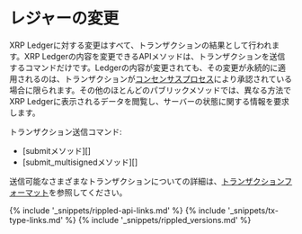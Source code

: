 # レジャーの変更

XRP Ledgerに対する変更はすべて、トランザクションの結果として行われます。XRP Ledgerの内容を変更できるAPIメソッドは、トランザクションを送信するコマンドだけです。Ledgerの内容が変更されても、その変更が永続的に適用されるのは、トランザクションが[コンセンサスプロセス](consensus.html)により承認されている場合に限られます。その他のほとんどのパブリックメソッドでは、異なる方法でXRP Ledgerに表示されるデータを閲覧し、サーバーの状態に関する情報を要求します。

トランザクション送信コマンド:

- [submitメソッド][]
- [submit_multisignedメソッド][]

送信可能なさまざまなトランザクションについての詳細は、[トランザクションフォーマット](transaction-formats.html)を参照してください。

<!--{# common link defs #}-->
{% include '_snippets/rippled-api-links.md' %}
{% include '_snippets/tx-type-links.md' %}
{% include '_snippets/rippled_versions.md' %}